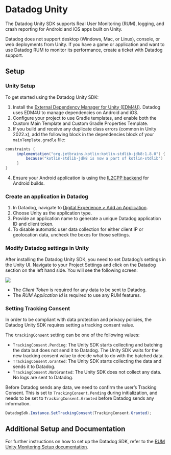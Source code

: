 # Datadog Unity

The Datadog Unity SDK supports Real User Monitoring (RUM), logging, and crash reporting for Android and iOS apps built on Unity.

Datadog does not support desktop (Windows, Mac, or Linux), console, or web deployments from Unity. If you have a game or application and want to use Datadog RUM to monitor its performance, create a ticket with Datadog support.

## Setup

### Unity Setup

To get started using the Datadog Unity SDK:

1. Install the [External Dependency Manager for Unity (EDM4U)](https://github.com/googlesamples/unity-jar-resolver). Datadog uses EDM4U to manage dependencies on Android and iOS.
2. Configure your project to use Gradle templates, and enable both the Custom Main Template and Custom Gradle Properties Template.
3. If you build and receive any duplicate class errors (common in Unity 2022.x), add the following block in the dependencies block of your `mainTemplate.gradle` file:

```groovy
constraints {
     implementation("org.jetbrains.kotlin:kotlin-stdlib-jdk8:1.8.0") {
         because("kotlin-stdlib-jdk8 is now a part of kotlin-stdlib")
     }
}
```

4. Ensure your Android application is using the [IL2CPP backend](https://docs.unity3d.com/6000.0/Documentation/Manual/scripting-backends-il2cpp.html) for Android builds.

### Create an application in Datadog

1. In Datadog, navigate to [Digital Experience > Add an Application](https://app.datadoghq.com/rum/application/create).
2. Choose Unity as the application type.
3. Provide an application name to generate a unique Datadog application ID and client token.
4. To disable automatic user data collection for either client IP or geolocation data, uncheck the boxes for those settings.


### Modify Datadog settings in Unity

After installing the Datadog Unity SDK, you need to set Datadog’s settings in the Unity UI. Navigate to your Project Settings and click on the Datadog section on the left hand side. You will see the following screen:

<img src="images/datadog-setup-ui.avif">

- The *Client Token* is required for any data to be sent to Datadog.
- The *RUM Application Id* is required to use any RUM features.

### Setting Tracking Consent

In order to be compliant with data protection and privacy policies, the Datadog Unity SDK requires setting a tracking consent value.

The `trackingConsent` setting can be one of the following values:

* `TrackingConsent.Pending`: The Unity SDK starts collecting and batching the data but does not send it to Datadog. The Unity SDK waits for the new tracking consent value to decide what to do with the batched data.
* `TrackingConsent.Granted`: The Unity SDK starts collecting the data and sends it to Datadog.
* `TrackingConsent.NotGranted`: The Unity SDK does not collect any data. No logs are sent to Datadog.

Before Datadog sends any data, we need to confirm the user’s Tracking Consent. This is set to `TrackingConsent.Pending` during initialization, and needs to be set to `TrackingConsent.Granted` before Datadog sends any information.

```csharp
DatadogSdk.Instance.SetTrackingConsent(TrackingConsent.Granted);
```

## Additional Setup and Documentation

For further instructions on how to set up the Datadog SDK, refer to the [RUM Unity Monitoring Setup documentation](https://docs.datadoghq.com/real_user_monitoring/mobile_and_tv_monitoring/setup/unity/).
